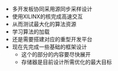 * 多开发板协同采用源同步采样设计
* 使用XILINX的核完成高速交互
* 从而测试最大化的算法资源
* 学习算法的加载
* 还是需要搭建对应的重型开发平台
* 现在先完成一些基础的框架设计
	* 这个的部分的内容要尽快展开
	* 存储器是目前设计所需优化的最大目标